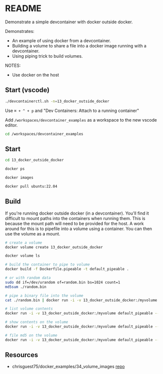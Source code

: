 # README

Demonstrate a simple devcontainer with docker outside docker.  

Demonstrates:

* An example of using docker from a devcontainer.
* Building a volume to share a file into a docker image running with a devcontainer.  
* Using piping trick to build volumes.  

NOTES:

* Use docker on the host

## Start (vscode)

```sh
./devcontainerctl.sh -n=13_docker_outside_docker
```

Use `⌘ + ^ + p` and "Dev Containers: Attach to a running container"

Add `/workspaces/devcontainer_examples` as a workspace to the new vscode editor.  

```sh
cd /workspaces/devcontainer_examples
```

## Start

```sh
cd 13_docker_outside_docker

docker ps

docker images

docker pull ubuntu:22.04
```

## Build

If you're running docker outside docker (in a devcontainer). You'll find it difficult to mount paths into the containers when running them. This is because the mount path will need to be provided for the host.
A work around for this is to pipefile into a volume using a container. You can then use the volume as a mount.  

```sh
# create a volume
docker volume create 13_docker_outside_docker

docker volume ls

# build the container to pipe to volume
docker build -f Dockerfile.pipeable -t default_pipeable .

# or with random data
sudo dd if=/dev/urandom of=random.bin bs=1024 count=1
md5sum ./random.bin

# pipe a binary file into the volume
cat ./random.bin | docker run -i -v 13_docker_outside_docker:/myvolume default_pipeable --pipe --target=/myvolume/random.bin

# list volume contents
docker run -i -v 13_docker_outside_docker:/myvolume default_pipeable --list --target=/myvolume

# show contents on the volume
docker run -i -v 13_docker_outside_docker:/myvolume default_pipeable --show --target=/myvolume/random.bin

# file md5 on the volume
docker run -i -v 13_docker_outside_docker:/myvolume default_pipeable --md5 --target=/myvolume/random.bin
```

## Resources

* chrisguest75/docker_examples/34_volume_images [repo](https://github.com/chrisguest75/docker_examples/tree/master/34_volume_images)  
